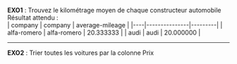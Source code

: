 **EXO1** : Trouvez le kilométrage moyen de chaque constructeur automobile <br>
Résultat attendu : <br>
| company   | company       | average-mileage   |
|----|---------------|---------|
| alfa-romero | alfa-romero | 20.333333 |
| audi | audi | 20.000000 |

<hr>

**EXO2** : Trier toutes les voitures par la colonne Prix
